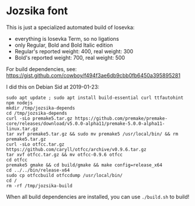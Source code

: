 # Jozsika font

This is just a specialized automated build of Iosevka:
  - everything is Iosevka Term, so no ligations
  - only Regular, Bold and Bold Italic edition
  - Regular's reported weight: 400, real weight: 300
  - Bold's reported weight: 700, real weight: 500

For build dependencies, see:
https://gist.github.com/cowboy/f494f3ae6db9cbb0fb6450a395895281

I did this on Debian Sid at 2019-01-23:

    sudo apt update ; sudo apt install build-essential curl ttfautohint npm nodejs
    mkdir /tmp/jozsika-depends
    cd /tmp/jozsika-depends
    curl -sLo premake5.tar.gz https://github.com/premake/premake-core/releases/download/v5.0.0-alpha11/premake-5.0.0-alpha11-linux.tar.gz
    tar xvf premake5.tar.gz && sudo mv premake5 /usr/local/bin/ && rm premake5.tar.gz
    curl -sLo otfcc.tar.gz https://github.com/caryll/otfcc/archive/v0.9.6.tar.gz
    tar xvf otfcc.tar.gz && mv otfcc-0.9.6 otfcc
    cd otfcc
    premake5 gmake && cd build/gmake && make config=release_x64
    cd ../../bin/release-x64
    sudo cp otfccbuild otfccdump /usr/local/bin/
    cd /
    rm -rf /tmp/jozsika-build

When all build dependencies are installed, you can use `./build.sh` to build!